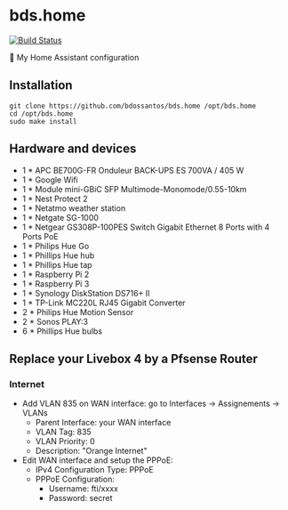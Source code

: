 # bds.home

[![Build Status](https://travis-ci.org/bdossantos/bds.home.svg?branch=feat%2Fhome-assistant)](https://travis-ci.org/bdossantos/bds.home)

🏡 My Home Assistant configuration

## Installation

```
git clone https://github.com/bdossantos/bds.home /opt/bds.home
cd /opt/bds.home
sudo make install
```

## Hardware and devices

* 1 * APC BE700G-FR Onduleur BACK-UPS ES 700VA / 405 W
* 1 * Google Wifi
* 1 * Module mini-GBiC SFP Multimode-Monomode/0.55-10km
* 1 * Nest Protect 2
* 1 * Netatmo weather station
* 1 * Netgate SG-1000
* 1 * Netgear GS308P-100PES Switch Gigabit Ethernet 8 Ports with 4 Ports PoE
* 1 * Philips Hue Go
* 1 * Phillips Hue hub
* 1 * Phillips Hue tap
* 1 * Raspberry Pi 2
* 1 * Raspberry Pi 3
* 1 * Synology DiskStation DS716+ II
* 1 * TP-Link MC220L RJ45 Gigabit Converter
* 2 * Philips Hue Motion Sensor
* 2 * Sonos PLAY:3
* 6 * Phillips Hue bulbs

## Replace your Livebox 4 by a Pfsense Router

### Internet

* Add VLAN 835 on WAN interface: go to Interfaces -> Assignements -> VLANs
  * Parent Interface: your WAN interface
  * VLAN Tag: 835
  * VLAN Priority: 0
  * Description:  "Orange Internet"
* Edit WAN interface and setup the PPPoE:
  * IPv4 Configuration Type: PPPoE
  * PPPoE Configuration:
    * Username: fti/xxxx
    * Password: secret
